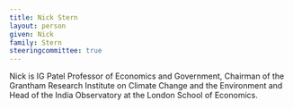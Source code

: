 ```yaml
---
title: Nick Stern
layout: person
given: Nick
family: Stern
steeringcommittee: true
---
```


Nick is IG Patel Professor of Economics and Government, Chairman of the Grantham Research Institute on Climate Change and the Environment and Head of the India Observatory at the London School of Economics.
